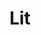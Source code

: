 ---
slug: 'lit'
tags: ['HTML', 'Client Side Rendering', 'Web Components', 'JavaScript', 'Frameworks', 'Development', 'Applications', 'Front End']
title: 'Lit'
homepage: 'https://lit.dev/'
---